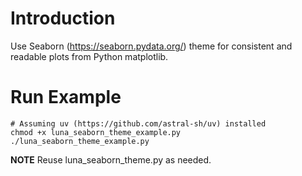 # Introduction

Use Seaborn (https://seaborn.pydata.org/) theme for consistent and readable plots from Python matplotlib. 

# Run Example
```
# Assuming uv (https://github.com/astral-sh/uv) installed
chmod +x luna_seaborn_theme_example.py
./luna_seaborn_theme_example.py
```

**NOTE** Reuse luna_seaborn_theme.py as needed.
